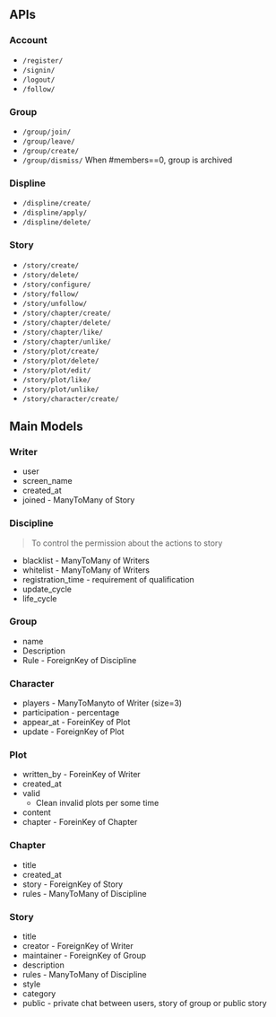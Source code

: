 

## APIs

### Account

- `/register/`
- `/signin/`
- `/logout/`
- `/follow/`

### Group

- `/group/join/`
- `/group/leave/`
- `/group/create/`
- `/group/dismiss/` When #members==0, group is archived

### Displine

- `/displine/create/`
- `/displine/apply/`
- `/displine/delete/`


### Story

- `/story/create/`
- `/story/delete/`
- `/story/configure/`
- `/story/follow/`
- `/story/unfollow/`
- `/story/chapter/create/`
- `/story/chapter/delete/`
- `/story/chapter/like/`
- `/story/chapter/unlike/`
- `/story/plot/create/`
- `/story/plot/delete/`
- `/story/plot/edit/`
- `/story/plot/like/`
- `/story/plot/unlike/`
- `/story/character/create/`


## Main Models
### Writer

- user
- screen_name
- created_at
- joined - ManyToMany of Story


### Discipline

> To control the permission about the actions to story

- blacklist - ManyToMany of Writers
- whitelist - ManyToMany of Writers
- registration_time - requirement of qualification
- update_cycle
- life_cycle


### Group

- name
- Description
- Rule - ForeignKey of Discipline

### Character

- players - ManyToManyto of Writer (size=3)
- participation - percentage
- appear_at - ForeinKey of Plot
- update - ForeignKey of Plot

### Plot

- written_by - ForeinKey of Writer
- created_at
- valid
    - Clean invalid plots per some time
- content
- chapter - ForeinKey of Chapter


### Chapter

- title
- created_at
- story - ForeignKey of Story
- rules - ManyToMany of Discipline


### Story

- title
- creator - ForeignKey of Writer
- maintainer - ForeignKey of Group
- description
- rules - ManyToMany of Discipline
- style
- category
- public - private chat between users, story of group or public story

